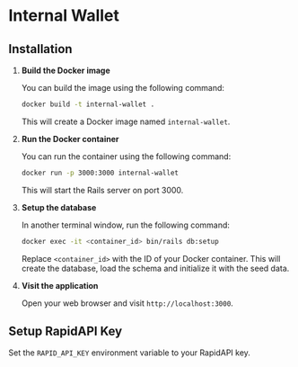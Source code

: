 # Internal Wallet

## Installation

1. **Build the Docker image**

    You can build the image using the following command:

    ```bash
    docker build -t internal-wallet .
    ```

    This will create a Docker image named `internal-wallet`.

2. **Run the Docker container**

    You can run the container using the following command:

    ```bash
    docker run -p 3000:3000 internal-wallet
    ```

    This will start the Rails server on port 3000.

3. **Setup the database**

    In another terminal window, run the following command:

    ```bash
    docker exec -it <container_id> bin/rails db:setup
    ```

    Replace `<container_id>` with the ID of your Docker container. This will create the database, load the schema and initialize it with the seed data.

4. **Visit the application**

    Open your web browser and visit `http://localhost:3000`.

## Setup RapidAPI Key

Set the `RAPID_API_KEY` environment variable to your RapidAPI key.

